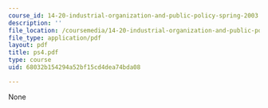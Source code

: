 ```yaml
---
course_id: 14-20-industrial-organization-and-public-policy-spring-2003
description: ''
file_location: /coursemedia/14-20-industrial-organization-and-public-policy-spring-2003/68032b154294a52bf15cd4dea74bda08_ps4.pdf
file_type: application/pdf
layout: pdf
title: ps4.pdf
type: course
uid: 68032b154294a52bf15cd4dea74bda08

---
```

None